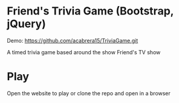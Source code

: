 # Friend's Trivia Game (Bootstrap, jQuery)

Demo: https://github.com/acabrera15/TriviaGame.git

A timed trivia game based around the show Friend's TV show

# Play

Open the website to play or clone the repo and open in a browser